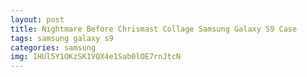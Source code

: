 ```yaml
---
layout: post
title: Nightmare Before Chrismast Collage Samsung Galaxy S9 Case
tags: samsung galaxy s9
categories: samsung
img: 1HUl5Y1OKzSK1VQX4e1Sab0lOE7rnJtcN
---
```

